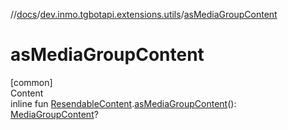 //[docs](../../index.md)/[dev.inmo.tgbotapi.extensions.utils](index.md)/[asMediaGroupContent](as-media-group-content.md)



# asMediaGroupContent  
[common]  
Content  
inline fun [ResendableContent](../dev.inmo.tgbotapi.types.message.content.abstracts/-resendable-content/index.md).[asMediaGroupContent](as-media-group-content.md)(): [MediaGroupContent](../dev.inmo.tgbotapi.types.message.content.abstracts/-media-group-content/index.md)?  



